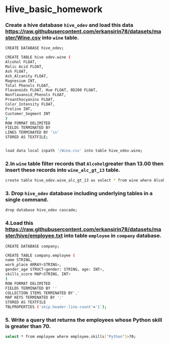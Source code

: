 # Hive_basic_homework

### Create a hive database `hive_odev` and load this data https://raw.githubusercontent.com/erkansirin78/datasets/master/Wine.csv into `wine` table.

 ```bash  
CREATE DATABASE hive_odev;

CREATE TABLE hive odev.wine (
Alcohol FLOAT,
Malic Acid FLOAT,
Ash FLOAT,
Ash_Alcanity FLOAT,
Magnesium INT,
Total Phenols FLOAT,
Flavanoids FLOAT, Hue FLOAT, 0D280 FLOAT,
Nonflavanoid_Phenols FLOAT,
Proanthocyanins FLOAT,
Color_Intensity FLOAT,
Proline INT,
Customer_Segment INT
)
ROW FORMAT DELIMITED
FIELDS TERMINATED BY
LINES TERMINATED BY '\n'
STORED AS TEXTFILE;


load data local inpath '/Wine.csv' into table hive_odev.wine;
```

### 2.In `wine` table filter records that `Alcohol`greater than 13.00 then insert these records into `wine_alc_gt_13` table.

```bash
create table hive_odev.wine_alc_gt_13 as select * from wine where Alcohol>13; 
 ```


### 3.  Drop `hive_odev` database including underlying tables in a single command.
```bash
drop database hive_odev cascade;
```


### 4.Load this https://raw.githubusercontent.com/erkansirin78/datasets/master/hive/employee.txt into table `employee` in `company` database. 
```bash
CREATE DATABASE company;

CREATE TABLE company.employee (
name STRING,
work_place ARRAY<STRING>,
gender_age STRUCT<gender: STRING, age: INT>,
skills_score MAP<STRING, INT>
)
ROW FORMAT DELIMITED
FIELDS TERMINATED BY ''
COLLECTION ITEMS TERMINATED BY','
MAP KEYS TERMINATED BY ':'
STORED AS TEXTFILE
TBLPROPERTIES ('skip.header.line.count'='1');
```

### 5. Write a query that returns the employees whose Python skill is greater than 70.
```bash
select * from employee where employee.skills["Python"]>70;
```
  
